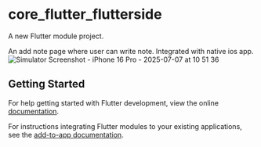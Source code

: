 # core_flutter_flutterside

A new Flutter module project.

An add note page where user can write note. Integrated with native ios app.
![Simulator Screenshot - iPhone 16 Pro - 2025-07-07 at 10 51 36](https://github.com/user-attachments/assets/153e9653-e9d2-4c8f-9ecb-2c4767fc5708)


## Getting Started

For help getting started with Flutter development, view the online
[documentation](https://flutter.dev/).

For instructions integrating Flutter modules to your existing applications,
see the [add-to-app documentation](https://flutter.dev/to/add-to-app).
